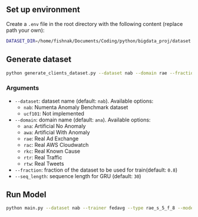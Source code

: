 ## Set up environment
Create a `.env` file in the root directory with the following content (replace path your own):
```bash
DATASET_DIR=/home/fishnak/Documents/Coding/python/bigdata_proj/dataset
```

## Generate dataset
```bash
python generate_clients_dataset.py --dataset nab --domain rae --fraction 0.8 --seq_length 30
```
### Arguments
- `--dataset`: dataset name (default: `nab`). Available options:
	- `nab`: Numenta Anomaly Benchmark dataset
	- `ucf101`: Not implemented
- `--domain`: domain name (default: `ana`). Available options:
	- `ana`: Artificial No Anomaly
	- `awa`: Artificial With Anomaly
	- `rae`: Real Ad Exchange
	- `rac`: Real AWS Cloudwatch
	- `rkc`: Real Known Cause
	- `rtr`: Real Traffic
	- `rtw`: Real Tweets
- `--fraction`: fraction of the dataset to be used for train(default: `0.8`)
- `--seq_length`: sequence length for GRU (default: `30`)

## Run Model
```bash
python main.py --dataset nab --trainer fedavg --type rae_s_5_f_8 --model grunet --rounds 5
```